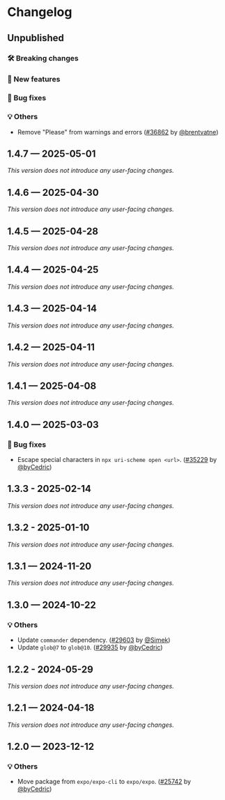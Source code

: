 # Changelog

## Unpublished

### 🛠 Breaking changes

### 🎉 New features

### 🐛 Bug fixes

### 💡 Others

- Remove "Please" from warnings and errors ([#36862](https://github.com/expo/expo/pull/36862) by [@brentvatne](https://github.com/brentvatne))

## 1.4.7 — 2025-05-01

_This version does not introduce any user-facing changes._

## 1.4.6 — 2025-04-30

_This version does not introduce any user-facing changes._

## 1.4.5 — 2025-04-28

_This version does not introduce any user-facing changes._

## 1.4.4 — 2025-04-25

_This version does not introduce any user-facing changes._

## 1.4.3 — 2025-04-14

_This version does not introduce any user-facing changes._

## 1.4.2 — 2025-04-11

_This version does not introduce any user-facing changes._

## 1.4.1 — 2025-04-08

_This version does not introduce any user-facing changes._

## 1.4.0 — 2025-03-03

### 🐛 Bug fixes

- Escape special characters in `npx uri-scheme open <url>`. ([#35229](https://github.com/expo/expo/pull/35229) by [@byCedric](https://github.com/byCedric))

## 1.3.3 - 2025-02-14

_This version does not introduce any user-facing changes._

## 1.3.2 - 2025-01-10

_This version does not introduce any user-facing changes._

## 1.3.1 — 2024-11-20

_This version does not introduce any user-facing changes._

## 1.3.0 — 2024-10-22

### 💡 Others

- Update `commander` dependency. ([#29603](https://github.com/expo/expo/pull/29603) by [@Simek](https://github.com/Simek))
- Update `glob@7` to `glob@10`. ([#29935](https://github.com/expo/expo/pull/29935) by [@byCedric](https://github.com/byCedric))

## 1.2.2 - 2024-05-29

_This version does not introduce any user-facing changes._

## 1.2.1 — 2024-04-18

_This version does not introduce any user-facing changes._

## 1.2.0 — 2023-12-12

### 💡 Others

- Move package from `expo/expo-cli` to `expo/expo`. ([#25742](https://github.com/expo/expo/pull/25742) by [@byCedric](https://github.com/byCedric))
